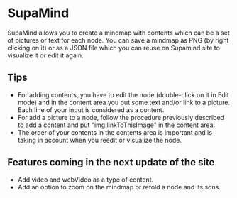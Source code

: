 SupaMind
========

SupaMind allows you to create a mindmap with contents which can be a set of pictures or text for each node. You can save a mindmap as PNG (by right clicking on it) or as a JSON file which you can reuse on Supamind site to visualize it or edit it again. 

Tips
----
- For adding contents, you have to edit the node (double-click on it in Edit mode) and in the content area you put some text and/or link to a picture. Each line of your input is considered as a content.
- For add a picture to a node, follow the procedure previously described to add a content and put "img:linkToThisImage" in the content area.
- The order of your contents in the contents area is important and is taking in account when you reedit or visualize the node.

Features coming in the next update of the site 
----------------------------------------------
- Add video and webVideo as a type of content.
- Add an option to zoom on the mindmap or refold a node and its sons.
